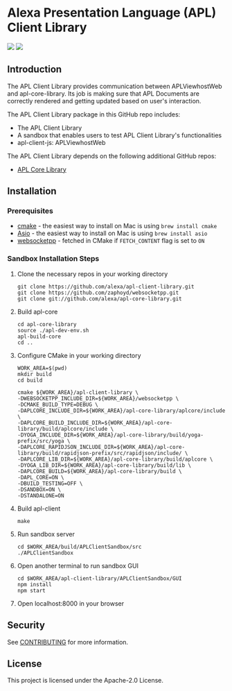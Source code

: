 # Alexa Presentation Language (APL) Client Library

<p>
 <a href="https://github.com/alexa/apl-client-library/tree/v2022.1" alt="version">
 <img src="https://img.shields.io/badge/stable%20version-2022.1-brightgreen" /></a>
 <a href="https://github.com/alexa/apl-core-library/tree/v2022.1" alt="APLCore">
 <img src="https://img.shields.io/badge/apl%20core%20library-2022.1-navy" /></a>
</p>
 
## Introduction

The APL Client Library provides communication between APLViewhostWeb and apl-core-library. Its job is making sure that APL Documents are correctly rendered and getting updated based on user's interaction.

The APL Client Library package in this GitHub repo includes:

- The APL Client Library
- A sandbox that enables users to test APL Client Library's functionalities
- apl-client-js: APLViewhostWeb

The APL Client Library depends on the following additional GitHub repos:

- [APL Core Library](https://github.com/alexa/apl-core-library)

## Installation

### Prerequisites

* [cmake](https://cmake.org/install/) - the easiest way to install on Mac is using `brew install cmake`
* [Asio](https://think-async.com/Asio/) - the easiest way to install on Mac is using `brew install asio`
* [websocketpp](https://github.com/zaphoyd/websocketpp) - fetched in CMake if `FETCH_CONTENT` flag is set to `ON`

### Sandbox Installation Steps

1. Clone the necessary repos in your working directory
    ```
    git clone https://github.com/alexa/apl-client-library.git
    git clone https://github.com/zaphoyd/websocketpp.git
    git clone git://github.com/alexa/apl-core-library.git
    ```
1. Build apl-core
    ```
    cd apl-core-library
    source ./apl-dev-env.sh
    apl-build-core
    cd ..
    ```
1. Configure CMake in your working directory
    ```
    WORK_AREA=$(pwd)
    mkdir build
    cd build
    ```
    ```
    cmake ${WORK_AREA}/apl-client-library \
    -DWEBSOCKETPP_INCLUDE_DIR=${WORK_AREA}/websocketpp \
    -DCMAKE_BUILD_TYPE=DEBUG \
    -DAPLCORE_INCLUDE_DIR=${WORK_AREA}/apl-core-library/aplcore/include \
    -DAPLCORE_BUILD_INCLUDE_DIR=${WORK_AREA}/apl-core-library/build/aplcore/include \
    -DYOGA_INCLUDE_DIR=${WORK_AREA}/apl-core-library/build/yoga-prefix/src/yoga \
    -DAPLCORE_RAPIDJSON_INCLUDE_DIR=${WORK_AREA}/apl-core-library/build/rapidjson-prefix/src/rapidjson/include/ \
    -DAPLCORE_LIB_DIR=${WORK_AREA}/apl-core-library/build/aplcore \
    -DYOGA_LIB_DIR=${WORK_AREA}/apl-core-library/build/lib \
    -DAPLCORE_BUILD=${WORK_AREA}/apl-core-library/build \
    -DAPL_CORE=ON \
    -DBUILD_TESTING=OFF \
    -DSANDBOX=ON \
    -DSTANDALONE=ON
    ```
1. Build apl-client
   ```
   make
   ```
1. Run sandbox server
   ```
   cd $WORK_AREA/build/APLClientSandbox/src
   ./APLClientSandbox
   ```
1. Open another terminal to run sandbox GUI
   ```
   cd $WORK_AREA/apl-client-library/APLClientSandbox/GUI
   npm install
   npm start
   ```
1. Open localhost:8000 in your browser

## Security

See [CONTRIBUTING](CONTRIBUTING.md#security-issue-notifications) for more information.

## License

This project is licensed under the Apache-2.0 License.
